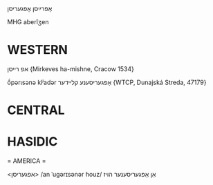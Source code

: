 אָפּרײַסן
אָפּגעריסן

MHG aberîʒen

WESTERN
========

אפ רייסן {Mirkeves ha-mishne, Cracow 1534}

ṍpərɩsənə klʲadər אָפּגעריסענע קליידער {WTCP, Dunajská Streda, 47179}

CENTRAL
========

HASIDIC
=======
= AMERICA = 

<אפגעריסן>
/an ˈugərɪsənər houz/ אַן אָפּגעריסענער הויז